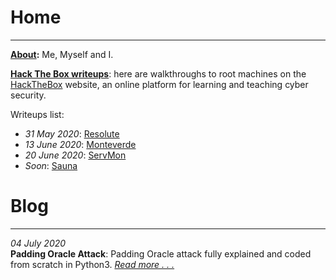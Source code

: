 # Home
* * *

**[About](https://flast101.github.io/about):** Me, Myself and I.

**[Hack The Box writeups](https://flast101.github.io/HTB-writeups/)**: here are walkthroughs to root machines on the [HackTheBox](https://www.hackthebox.eu) website, an online platform for learning and teaching cyber security.

Writeups list:   

- _31 May 2020_: [Resolute](https://github.com/flast101/HTB-writeups/tree/master/resolute)   
- _13 June 2020_: [Monteverde](https://github.com/flast101/HTB-writeups/tree/master/monteverde)   
- _20 June 2020_: [ServMon](https://github.com/flast101/HTB-writeups/tree/master/servmon)   
- _Soon_: [Sauna](https://github.com/flast101/HTB-writeups/tree/master/sauna) 


# Blog
* * *

_04 July 2020_   
**Padding Oracle Attack**: Padding Oracle attack fully explained and coded from scratch in Python3.
_[Read more . . .](https://flast101.github.io/padding-oracle-attack-explained)_   

